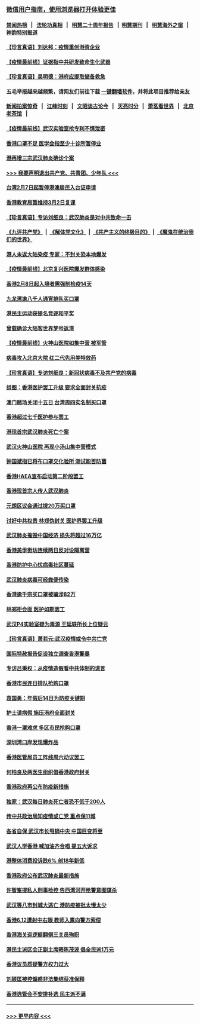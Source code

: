 ### [微信用户指南，使用浏览器打开体验更佳](https://github.com/gfw-breaker/banned-news1/blob/master/indexes/wechat-guide.md?t=0)
#### [禁闻热榜](热点新闻.md?t=0)  &nbsp;&nbsp;|&nbsp;&nbsp; [法轮功真相](https://github.com/gfw-breaker/truth/blob/master/README.md?t=0) &nbsp;&nbsp;|&nbsp;&nbsp; [明慧二十周年报告](https://github.com/gfw-breaker/mh-reports/blob/master/README.md?t=0) &nbsp;&nbsp;|&nbsp;&nbsp;[明慧期刊](https://github.com/gfw-breaker/mh-qikan) &nbsp;&nbsp;|&nbsp;&nbsp; [明慧海外之窗](https://github.com/gfw-breaker/mh-news/blob/master/README.md?t=0) &nbsp;&nbsp;|&nbsp;&nbsp; [神韵特别报道](https://github.com/gfw-breaker/mh-news/blob/master/shenyun.md?t=0)
#### [【珍言真语】刘达邦：疫情重创港资企业](../pages/nsc415/n11854274.md?t=02090933) 
#### [【疫情最前线】证据指中共研发致命生化武器](../pages/nsc415/n11853087.md?t=02090933) 
#### [【珍言真语】吴明德：港府应提取储备救急](../pages/nsc415/n11852734.md?t=02090933) 
#### 五毛举报越来越频繁，请网友们前往下载 [一键翻墙软件](https://github.com/gfw-breaker/ssr-accounts)，并将此项目推荐给亲友
#### [新闻拍案惊奇](https://github.com/gfw-breaker/banned-news1/blob/master/pages/link4.md) &nbsp;&nbsp;|&nbsp;&nbsp; [江峰时刻](https://github.com/gfw-breaker/banned-news1/blob/master/pages/link4.md) &nbsp;&nbsp;|&nbsp;&nbsp; [文昭谈古论今](https://github.com/gfw-breaker/banned-news1/blob/master/pages/link4.md) &nbsp;&nbsp;|&nbsp;&nbsp; [天亮时分](https://github.com/gfw-breaker/banned-news1/blob/master/pages/link4.md) &nbsp;&nbsp;|&nbsp;&nbsp; [萧茗看世界](https://github.com/gfw-breaker/banned-news1/blob/master/pages/link4.md) &nbsp;&nbsp;|&nbsp;&nbsp; [北京老茶馆](https://github.com/gfw-breaker/banned-news1/blob/master/pages/link4.md) &nbsp;&nbsp;|&nbsp;&nbsp; 
#### [【疫情最前线】武汉实验室抢专利不慎泄密](../pages/nsc415/n11850310.md?t=02090933) 
#### [香港口罩不足 医学会指至少十诊所暂停业](../pages/nsc415/n11850301.md?t=02090933) 
#### [港再增三宗武汉肺炎确诊个案](../pages/nsc415/n11850328.md?t=02090933) 
#### [>>> 我要声明退出共产党、共青团、少年队 <<<](https://github.com/begood0513/goodnews/blob/master/quit/letter.md) 
#### [台湾2月7日起暂停港澳居民入台证申请](../pages/nsc415/n11850304.md?t=02090933) 
#### [香港教育局暂维持3月2日复课](../pages/nsc415/n11850260.md?t=02090933) 
#### [【珍言真语】专访刘细良：武汉肺炎是对中共致命一击](../pages/nsc415/n11849934.md?t=02090933) 
#### [《九评共产党》](https://github.com/begood0513/9ping.md/blob/master/README.md) &nbsp;|&nbsp; [《解体党文化》](../../../../jtdwh.md/blob/master/README.md)  &nbsp;|&nbsp; [《共产主义的终极目的》](../../../../gczydzjmd.md/blob/master/README.md) &nbsp;|&nbsp; [《魔鬼在统治我们的世界》](../../../../mgztzwmdsj.md/blob/master/README.md) 
#### [港人未返大陆染疫 专家：不封关恐本地爆发](../pages/nsc415/n11848021.md?t=02090933) 
#### [【疫情最前线】北京复兴医院爆发群体感染](../pages/nsc415/n11847626.md?t=02090933) 
#### [香港2月8日起入境者需强制检疫14天](../pages/nsc415/n11847658.md?t=02090933) 
#### [九龙湾逾八千人通宵排队买口罩](../pages/nsc415/n11847647.md?t=02090933) 
#### [港民主运动获提名竞逐和平奖](../pages/nsc415/n11847633.md?t=02090933) 
#### [曾载确诊大陆客世界梦号返港](../pages/nsc415/n11847608.md?t=02090933) 
#### [【疫情最前线】火神山医院如集中营 被军管](../pages/nsc415/n11847524.md?t=02090933) 
#### [病毒攻入北京大院 红二代先用美特效药](../pages/nsc415/n11847427.md?t=02090933) 
#### [【珍言真语】专访刘细良：新冠状病毒不及共产党的病毒](../pages/nsc415/n11847164.md?t=02090933) 
#### [组图：香港医护罢工升级 要求全面封关抗疫](../pages/nsc415/n11844107.md?t=02090933) 
#### [澳门赌场关闭十五日 台湾周四实名制买口罩](../pages/nsc415/n11845083.md?t=02090933) 
#### [香港超过七千医护参与罢工](../pages/nsc415/n11845051.md?t=02090933) 
#### [港现首宗武汉肺炎死亡个案](../pages/nsc415/n11844998.md?t=02090933) 
#### [武汉火神山医院 再现小汤山集中营模式](../pages/nsc415/n11844763.md?t=02090933) 
#### [钟国斌指已将布口罩交化验所 测试能否防菌](../pages/nsc415/n11842783.md?t=02090933) 
#### [香港HAEA宣布启动第二阶段罢工](../pages/nsc415/n11842723.md?t=02090933) 
#### [香港现首宗人传人武汉肺炎](../pages/nsc415/n11842766.md?t=02090933) 
#### [元朗区议会通过拨20万买口罩](../pages/nsc415/n11842754.md?t=02090933) 
#### [讨好中共权贵 林郑伪封关 医护界罢工升级](../pages/nsc415/n11842359.md?t=02090933) 
#### [武汉肺炎摧毁中国经济 损失将超过16万亿](../pages/nsc415/n11839723.md?t=02090933) 
#### [香港美孚街坊连续两日反对设隔离营](../pages/nsc415/n11839962.md?t=02090933) 
#### [香港防护中心忧病毒社区蔓延](../pages/nsc415/n11839933.md?t=02090933) 
#### [武汉肺炎病毒可经粪便传染](../pages/nsc415/n11839939.md?t=02090933) 
#### [香港逾千宗买口罩被骗涉82万](../pages/nsc415/n11839914.md?t=02090933) 
#### [林郑拒会面 医护如期罢工](../pages/nsc415/n11839892.md?t=02090933) 
#### [武汉P4实验室疑为毒源 王延轶所长上位疑云](../pages/nsc415/n11835543.md?t=02090933) 
#### [【珍言真语】萧若元:武汉疫情或令中共亡党](../pages/nsc415/n11829394.md?t=02090933) 
#### [国际特赦报告促设独立调查香港警暴](../pages/nsc415/n11833845.md?t=02090933) 
#### [专访吕秉权：从疫情造假看中共体制的谎言](../pages/nsc415/n11833813.md?t=02090933) 
#### [香港市民连日排队抢购口罩](../pages/nsc415/n11833794.md?t=02090933) 
#### [袁国勇：年假后14日为防疫关键期](../pages/nsc415/n11831088.md?t=02090933) 
#### [护士请病假 施压港府全面封关](../pages/nsc415/n11831030.md?t=02090933) 
#### [香港一罩难求 多区市民抢购口罩](../pages/nsc415/n11831002.md?t=02090933) 
#### [深圳湾口岸发现爆炸品](../pages/nsc415/n11828802.md?t=02090933) 
#### [香港医管局员工阵线周六动议罢工](../pages/nsc415/n11828762.md?t=02090933) 
#### [何柏良及两医生组织倡香港政府封关](../pages/nsc415/n11828749.md?t=02090933) 
#### [香港政府再公布防疫新措施](../pages/nsc415/n11828716.md?t=02090933) 
#### [独家：武汉每日肺炎死亡者恐不低于200人](../pages/nsc415/n11828240.md?t=02090933) 
#### [传中共政治局知疫情或亡党 重点保11城](../pages/nsc415/n11828145.md?t=02090933) 
#### [各省自保 武汉市长甩锅中央 中国巨变将至](../pages/nsc415/n11828021.md?t=02090933) 
#### [武汉人学香港 喊加油齐合唱 提五大诉求](../pages/nsc415/n11827046.md?t=02090933) 
#### [港整体消费投诉跌6% 创18年新低](../pages/nsc415/n11817280.md?t=02090933) 
#### [香港政府公布武汉肺炎最新措施](../pages/nsc415/n11817152.md?t=02090933) 
#### [许智峯提私人刑事检控 告西湾河开枪警意图谋杀](../pages/nsc415/n11817132.md?t=02090933) 
#### [武汉等八市封城大逃亡 港防疫被批太慢太少](../pages/nsc415/n11817058.md?t=02090933) 
#### [香港6.12遭射中右眼 教师入禀向警方索偿](../pages/nsc415/n11814678.md?t=02090933) 
#### [香港海关巡逻艇翻侧三关员殉职](../pages/nsc415/n11814604.md?t=02090933) 
#### [港民主派区会正副主席晤陈茂波 倡全民派1万元](../pages/nsc415/n11814582.md?t=02090933) 
#### [香港议员质疑警方权力过大](../pages/nsc415/n11814560.md?t=02090933) 
#### [刘颕匡被控煽惑非法集结获准保释](../pages/nsc415/n11811727.md?t=02090933) 
#### [香港选管会不安排补选 民主派不满](../pages/nsc415/n11811691.md?t=02090933) 

----
#### [ >>> 更早内容 <<< ](../indexes/nsc415-earlier.md)
